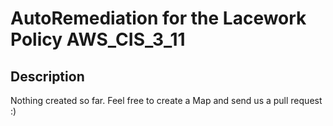 # AutoRemediation for the Lacework Policy AWS_CIS_3_11

## Description
Nothing created so far. Feel free to create a Map and send us a pull request :)
